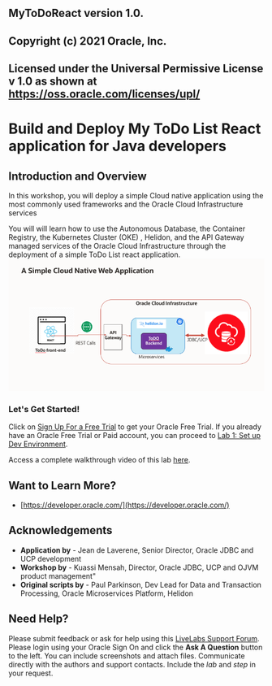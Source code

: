## MyToDoReact version 1.0.
##
## Copyright (c) 2021 Oracle, Inc.
## Licensed under the Universal Permissive License v 1.0 as shown at https://oss.oracle.com/licenses/upl/

# Build and Deploy My ToDo List React application for Java developers
## Introduction and Overview

In this workshop, you will deploy a simple Cloud native application using the most commonly used frameworks and the Oracle Cloud Infrastructure services

You will will learn how to use the Autonomous Database, the Container Registry, the Kubernetes Cluster (OKE) , Helidon, and the API Gateway managed services of the Oracle Cloud Infrastructure through the deployment of a simple ToDo List react application.
![](./images/architecture.png " ")

### Let's Get Started!

Click on [Sign Up For a Free Trial](?lab=sign-up-for-free-trial) to get your Oracle Free Trial. If you already have an Oracle Free Trial or Paid account, you can proceed to [Lab 1: Set up Dev Environment](?setup-dev-environment/README.md).

Access a complete walkthrough video of this lab [here](https://tinyurl.com/...).


## Want to Learn More?

* [https://developer.oracle.com/](https://developer.oracle.com/)

## Acknowledgements
* **Application by** - Jean de Laverene, Senior Director, Oracle JDBC and UCP development
* **Workshop by** - Kuassi Mensah, Director, Oracle JDBC, UCP and OJVM product management"
* **Original scripts by** - Paul Parkinson, Dev Lead for Data and Transaction Processing, Oracle Microservices Platform, Helidon

## Need Help?
Please submit feedback or ask for help using this [LiveLabs Support Forum](https://community.oracle.com/tech/developers/categories/building-microservices-with-oracle-converged-database). Please login using your Oracle Sign On and click the **Ask A Question** button to the left.  You can include screenshots and attach files.  Communicate directly with the authors and support contacts.  Include the *lab* and *step* in your request.
